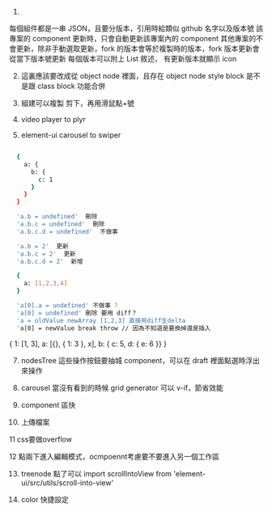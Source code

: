 1.

每個組件都是一串 JSON，且要分版本，引用時給類似 github 名字以及版本號
該專案的 component 更新時，只會自動更新該專案內的 component
其他專案的不會更新，除非手動選取更新，fork 的版本會等於複製時的版本，fork 版本更新會從當下版本號更新
每個版本可以附上 List 敘述，
有更新版本就顯示 icon

2. 這裏應該要改成從 object node 裡面，且存在 object node
   style block 是不是跟 class block 功能合併

3. 組建可以複製 剪下，再用滑鼠點+號

4. video player to plyr

5. element-ui carousel to swiper

```bash

  {
    a: {
      b: {
        c: 1
      }
    }
  }

  'a.b = undefined'  刪除
  'a.b.c = undefined'  刪除
  'a.b.c.d = undefined'  不做事

  'a.b = 2'  更新
  'a.b.c = 2'  更新
  'a.b.c.d = 2'  新增

  {
    a: [1,2,3,4]
  }

  'a[0].a = undefined' 不做事 ?
  'a[0] = undefined' 刪除 要用 diff？
  'a = oldValue newArray [1,2,3] 直接用diff生delta
  'a[0] = newValue break throw // 因為不知道是要換掉還是插入

```

{
1: [1, 3],
a: [{}, { 1: 3 }, x],
b: { c: 5, d: { e: 6 }}
}

7. nodesTree 這些操作按鈕要抽城 component，可以在 draft 裡面點選時浮出來操作

8. carousel 當沒有看到的時候 grid generator 可以 v-if，節省效能

9. component 區快

10. 上傳檔案

11 css要做overflow

12 點兩下進入編輯模式，ocmpoennt考慮要不要進入另一個工作區

13. treenode 點了可以  import scrollIntoView from 'element-ui/src/utils/scroll-into-view' 

14. color 快捷設定
